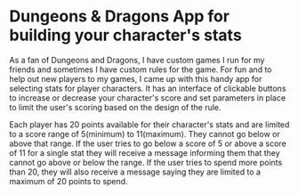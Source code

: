 # Dungeons & Dragons App for building your character's stats

As a fan of Dungeons and Dragons, I have custom games I run for my friends and sometimes I have custom rules for the game. For fun and to help out new players to my games, I came up with this handy app for selecting stats for player characters. It has an interface of clickable buttons to increase or decrease your character's score and set parameters in place to limit the user's scoring based on the design of the rule.

Each player has 20 points available for their character's stats and are limited to a score range of 5(minimum) to 11(maximum). They cannot go below or above that range. If the user tries to go below a score of 5 or above a score of 11 for a single stat they will receive a message informing them that they cannot go above or below the range. If the user tries to spend more points than 20, they will also receive a message saying they are limited to a maximum of 20 points to spend. 

![]()
